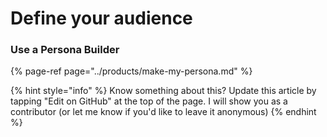 # Define your audience

### Use a Persona Builder

{% page-ref page="../products/make-my-persona.md" %}



{% hint style="info" %}
Know something about this? Update this article by tapping "Edit on GitHub" at the top of the page. I will show you as a contributor \(or let me know if you'd like to leave it anonymous\)
{% endhint %}

